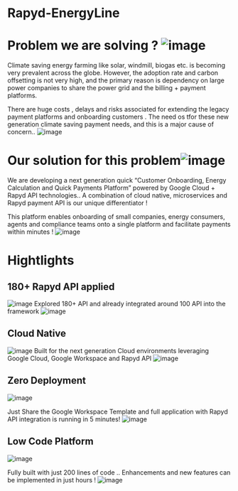 # Rapyd-EnergyLine

# Problem we are solving ? ![image](https://user-images.githubusercontent.com/61966148/206515353-b84f1eac-1bea-4bf9-9f22-5c961920b0dd.png)

Climate saving energy farming like solar, windmill, biogas etc. is becoming very prevalent across the globe.  However, the adoption rate and carbon offsetting is not very high, and  the primary reason is dependency on large power companies to share the power grid and the billing + payment platforms. 

There are huge costs , delays and risks associated for extending the legacy payment platforms and onboarding customers . The need os tfor these new generation climate saving payment needs, and this is a major cause of concern..
![image](https://user-images.githubusercontent.com/61966148/206515436-5d3c2252-0a50-4d13-9971-2373f2844cf8.png)

# Our solution for this problem![image](https://user-images.githubusercontent.com/61966148/206515515-4edbf8d8-b330-4189-a9fc-89c8262d8787.png)

We are developing a next generation quick “Customer Onboarding, Energy Calculation and Quick Payments Platform” powered by Google Cloud + Rapyd API technologies.. A combination of cloud native, microservices and Rapyd payment API is our unique differentiator !

This platform enables onboarding of small companies, energy consumers, agents and compliance teams onto a single platform and facilitate payments within minutes ! 
![image](https://user-images.githubusercontent.com/61966148/206515583-aa4a62bf-755d-497e-a9eb-7e67918c206d.png)

# Hightlights
## 180+ Rapyd API applied
![image](https://user-images.githubusercontent.com/61966148/206515686-5d7e2f29-fdd3-41c5-8f3d-b1ca9d67a706.png)
Explored 180+ API and already integrated around 100 API into the framework
![image](https://user-images.githubusercontent.com/61966148/206515794-2da76f6d-8a1d-45e0-b323-1aa74278748f.png)

## Cloud Native
![image](https://user-images.githubusercontent.com/61966148/206515854-a13962f1-20a1-4b5a-9248-3c86b73e5043.png)
Built for the next generation Cloud environments leveraging Google Cloud, Google Workspace and Rapyd API
![image](https://user-images.githubusercontent.com/61966148/206515918-fb354f85-f594-4a3e-afd3-566f29de3138.png)


## Zero Deployment
![image](https://user-images.githubusercontent.com/61966148/206515986-564ff58d-2322-4a2e-be2d-c84d3e74a7af.png)

Just Share the Google Workspace Template and full application with Rapyd API integration is running in 5 minutes!
![image](https://user-images.githubusercontent.com/61966148/206516023-862bce8f-2948-4891-b30e-a9f9b6da7a0f.png)


## Low Code Platform
![image](https://user-images.githubusercontent.com/61966148/206516054-19a49800-8e0f-4619-9aa7-0e4d6a2a7707.png)

Fully built with just 200 lines of code .. Enhancements and new features can be implemented in just hours !
![image](https://user-images.githubusercontent.com/61966148/206516084-8924c5b3-7e09-47ab-91bd-f63a9e2aae2f.png)




